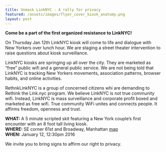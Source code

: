 ```yaml
---
title: Unmask LinkNYC - A rally for privacy
featured: /assets/images/flyer_cover_kiosk_anatomy.png
layout: post
---
```


**Come be a part of the first organized resistance to LinkNYC!**

On Thursday Jan 12th LinkNYC kiosk will come to life and dialogue with New Yorkers over lunch hour. We are staging a street theater intervention to raise questions about kiosk surveillance. 

LinkNYC kiosks are springing up all over the city. They are marketed as “free” public wifi and a general public service. We are not being told that LinkNYC is tracking New Yorkers movements, association patterns, browser habits, and online activities. 

RethnkLinkNYC is a group of concerned citizens whi are demanding to Rethink the Link.nyc program. We believe LinkNYC is not true community wifi. Instead, LinkNYC is mass surveillance and corporate profit boxed and marketed as free wifi. True community WiFi unites and connects people. It affirms freedom, openness and trust.
                                                  
**WHAT:**     A 5 minute scripted skit featuring a New York couple’s first encounter with an 8 foot tall living kiosk.<br>
**WHERE:**    SE corner 61st and Broadway, Manhattan [map](http://www.openstreetmap.org/node/3269834178#map=19/40.76953/-73.98190)<br>
**WHEN:**     January 12, 12:30pm 2016<br>

We invite you to bring signs to affirm our right to privacy.
                                    



